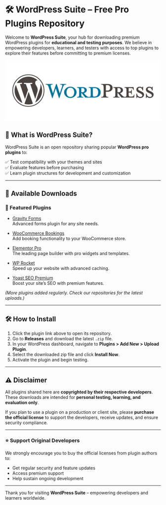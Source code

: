 # 🛠️ WordPress Suite – Free Pro Plugins Repository

Welcome to **WordPress Suite**, your hub for downloading premium WordPress plugins for **educational and testing purposes**. We believe in empowering developers, learners, and testers with access to top plugins to explore their features before committing to premium licenses.

![WordPress Suite Banner](https://github.com/wordpress-suite/.github/blob/main/wordpress_logo.jpg?raw=true)

## 🚀 **What is WordPress Suite?**

WordPress Suite is an open repository sharing popular **WordPress pro plugins** to:

✅ Test compatibility with your themes and sites  
✅ Evaluate features before purchasing  
✅ Learn plugin structures for development and customization

---

## 🔗 **Available Downloads**

### 🎯 **Featured Plugins**

- [Gravity Forms](https://github.com/wordpress-suite/gravity-forms)  
  Advanced forms plugin for any site needs.

- [WooCommerce Bookings](https://github.com/wordpress-suite/woocommerce-bookings)  
  Add booking functionality to your WooCommerce store.

- [Elementor Pro](https://github.com/wordpress-suite/elementor-pro)  
  The leading page builder with pro widgets and templates.

- [WP Rocket](https://github.com/wordpress-suite/wp-rocket)  
  Speed up your website with advanced caching.

- [Yoast SEO Premium](https://github.com/wordpress-suite/yoast-seo-premium)  
  Boost your site’s SEO with premium features.

*(More plugins added regularly. Check our repositories for the latest uploads.)*

---

## 🛠️ **How to Install**

1. Click the plugin link above to open its repository.  
2. Go to **Releases** and download the latest `.zip` file.  
3. In your WordPress dashboard, navigate to **Plugins > Add New > Upload Plugin**.  
4. Select the downloaded zip file and click **Install Now**.  
5. Activate the plugin and begin testing.

---

## ⚠️ **Disclaimer**

All plugins shared here are **copyrighted by their respective developers**. These downloads are intended for **personal testing, learning, and evaluation only**.

If you plan to use a plugin on a production or client site, please **purchase the official license** to support the developers, receive updates, and ensure security compliance.

---

### ⭐ **Support Original Developers**

We strongly encourage you to buy the official licenses from plugin authors to:

- Get regular security and feature updates  
- Access premium support  
- Help sustain ongoing development

---

Thank you for visiting **WordPress Suite** – empowering developers and learners worldwide.
